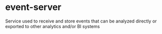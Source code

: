 # event-server
Service used to receive and store events that can be analyzed directly or exported to other analytics and/or BI systems

